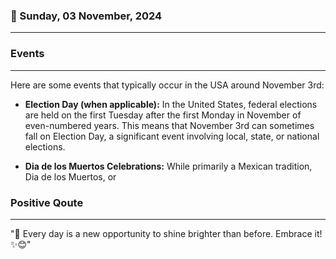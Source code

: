 ### 📅 Sunday, 03 November, 2024
------
### Events
------
Here are some events that typically occur in the USA around November 3rd:

- **Election Day (when applicable):** In the United States, federal elections are held on the first Tuesday after the first Monday in November of even-numbered years. This means that November 3rd can sometimes fall on Election Day, a significant event involving local, state, or national elections.
  
- **Dia de los Muertos Celebrations:** While primarily a Mexican tradition, Dia de los Muertos, or
### Positive Qoute
------
"🌟 Every day is a new opportunity to shine brighter than before. Embrace it! ✨😊"
